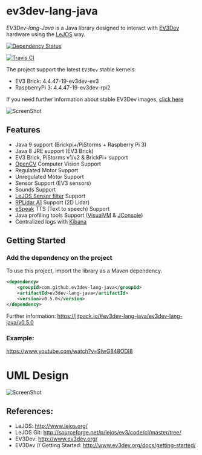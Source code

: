 # ev3dev-lang-java

*EV3Dev-lang-Java* is a Java library designed to interact with [EV3Dev](http://www.ev3dev.org/) hardware using the [LeJOS](http://www.lejos.org/) way.

[![Dependency Status](https://www.versioneye.com/user/projects/5904679be57fd500418cacdc/badge.svg?style=flat-square)](https://www.versioneye.com/user/projects/5904679be57fd500418cacdc)

[![Travis CI](https://travis-ci.org/ev3dev-lang-java/ev3dev-lang-java.svg?branch=develop)](https://travis-ci.org/ev3dev-lang-java/ev3dev-lang-java)

The project support the latest `EV3Dev` stable kernels:

- EV3 Brick: 4.4.47-19-ev3dev-ev3
- RaspberryPi 3: 4.4.47-19-ev3dev-rpi2

If you need further information about stable EV3Dev images, [click here](http://www.ev3dev.org/news/2017/02/11/ev3dev-jessie-2017-02-11-release/)

![ScreenShot](https://raw.githubusercontent.com/jabrena/ev3dev-lang-java/master/docs/images/theThreeAmigos.jpg)

## Features

* Java 9 support (Brickpi+/PiStorms + Raspberry Pi 3)
* Java 8 JRE support (EV3 Brick)
* EV3 Brick, PiStorms v1/v2 &amp; BrickPi+ support
* [OpenCV](http://opencv.org/) Computer Vision Support
* Regulated Motor Support
* Unregulated Motor Support
* Sensor Support (EV3 sensors)
* Sounds Support
* [LeJOS Sensor filter](http://sourceforge.net/p/lejos/wiki/Sensor%20Framework/) Support
* [RPLidar A1](https://github.com/ev3dev-lang-java/RPLidar4J) Support (2D Lidar)
* [eSpeak](http://espeak.sourceforge.net/) TTS (Text to speech) Support
* Java profiling tools Support ([VisualVM](https://visualvm.java.net/) & [JConsole](http://docs.oracle.com/javase/7/docs/technotes/guides/management/jconsole.html))
* Centralized logs with [Kibana](https://www.elastic.co/products/kibana)

## Getting Started

### Add the dependency on the project

To use this project, import the library as a Maven dependency.

``` xml
<dependency>
    <groupId>com.github.ev3dev-lang-java</groupId>
    <artifactId>ev3dev-lang-java</artifactId>
    <version>v0.5.0</version>
</dependency>
```
	
Further information: https://jitpack.io/#ev3dev-lang-java/ev3dev-lang-java/v0.5.0

### Example:

https://www.youtube.com/watch?v=SIwG848ODI8

# UML Design

![ScreenShot](https://github.com/ev3dev-lang-java/ev3dev-lang-java/raw/develop/docs/uml/graph.png)

## References:

* LeJOS: http://www.lejos.org/
* LeJOS Git: http://sourceforge.net/p/lejos/ev3/code/ci/master/tree/ 
* EV3Dev: http://www.ev3dev.org/
* EV3Dev // Getting Started: http://www.ev3dev.org/docs/getting-started/

